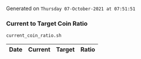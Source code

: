 Generated on `Thursday 07-October-2021 at 07:51:51`

### Current to Target Coin Ratio
`current_coin_ratio.sh`

Date|Current|Target|Ratio
---|---|---|---
